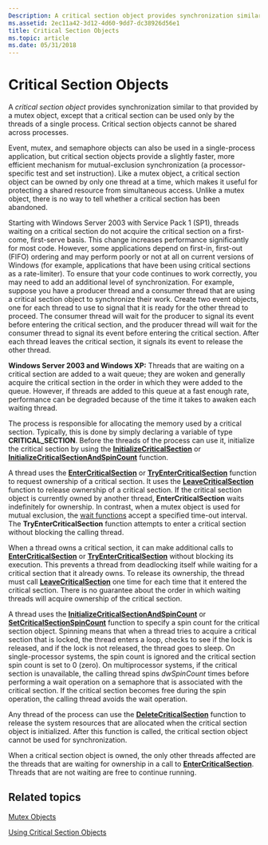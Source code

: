 ```yaml
---
Description: A critical section object provides synchronization similar to that provided by a mutex object, except that a critical section can be used only by the threads of a single process.
ms.assetid: 2ec11a42-3d12-4d60-9dd7-dc38926d56e1
title: Critical Section Objects
ms.topic: article
ms.date: 05/31/2018
---
```


# Critical Section Objects

A *critical section object* provides synchronization similar to that provided by a mutex object, except that a critical section can be used only by the threads of a single process. Critical section objects cannot be shared across processes.

Event, mutex, and semaphore objects can also be used in a single-process application, but critical section objects provide a slightly faster, more efficient mechanism for mutual-exclusion synchronization (a processor-specific test and set instruction). Like a mutex object, a critical section object can be owned by only one thread at a time, which makes it useful for protecting a shared resource from simultaneous access. Unlike a mutex object, there is no way to tell whether a critical section has been abandoned.

Starting with Windows Server 2003 with Service Pack 1 (SP1), threads waiting on a critical section do not acquire the critical section on a first-come, first-serve basis. This change increases performance significantly for most code. However, some applications depend on first-in, first-out (FIFO) ordering and may perform poorly or not at all on current versions of Windows (for example, applications that have been using critical sections as a rate-limiter). To ensure that your code continues to work correctly, you may need to add an additional level of synchronization. For example, suppose you have a producer thread and a consumer thread that are using a critical section object to synchronize their work. Create two event objects, one for each thread to use to signal that it is ready for the other thread to proceed. The consumer thread will wait for the producer to signal its event before entering the critical section, and the producer thread will wait for the consumer thread to signal its event before entering the critical section. After each thread leaves the critical section, it signals its event to release the other thread.

**Windows Server 2003 and Windows XP:** Threads that are waiting on a critical section are added to a wait queue; they are woken and generally acquire the critical section in the order in which they were added to the queue. However, if threads are added to this queue at a fast enough rate, performance can be degraded because of the time it takes to awaken each waiting thread.

The process is responsible for allocating the memory used by a critical section. Typically, this is done by simply declaring a variable of type **CRITICAL\_SECTION**. Before the threads of the process can use it, initialize the critical section by using the [**InitializeCriticalSection**](/windows/win32/api/synchapi/nf-synchapi-initializecriticalsection) or [**InitializeCriticalSectionAndSpinCount**](/windows/win32/api/synchapi/nf-synchapi-initializecriticalsectionandspincount) function.

A thread uses the [**EnterCriticalSection**](/windows/win32/api/synchapi/nf-synchapi-entercriticalsection) or [**TryEnterCriticalSection**](/windows/win32/api/synchapi/nf-synchapi-tryentercriticalsection) function to request ownership of a critical section. It uses the [**LeaveCriticalSection**](/windows/win32/api/synchapi/nf-synchapi-leavecriticalsection) function to release ownership of a critical section. If the critical section object is currently owned by another thread, **EnterCriticalSection** waits indefinitely for ownership. In contrast, when a mutex object is used for mutual exclusion, the [wait functions](wait-functions.md) accept a specified time-out interval. The **TryEnterCriticalSection** function attempts to enter a critical section without blocking the calling thread.

When a thread owns a critical section, it can make additional calls to [**EnterCriticalSection**](/windows/win32/api/synchapi/nf-synchapi-entercriticalsection) or [**TryEnterCriticalSection**](/windows/win32/api/synchapi/nf-synchapi-tryentercriticalsection) without blocking its execution. This prevents a thread from deadlocking itself while waiting for a critical section that it already owns. To release its ownership, the thread must call [**LeaveCriticalSection**](/windows/win32/api/synchapi/nf-synchapi-leavecriticalsection) one time for each time that it entered the critical section. There is no guarantee about the order in which waiting threads will acquire ownership of the critical section.

A thread uses the [**InitializeCriticalSectionAndSpinCount**](/windows/win32/api/synchapi/nf-synchapi-initializecriticalsectionandspincount) or [**SetCriticalSectionSpinCount**](/windows/win32/api/synchapi/nf-synchapi-setcriticalsectionspincount) function to specify a spin count for the critical section object. Spinning means that when a thread tries to acquire a critical section that is locked, the thread enters a loop, checks to see if the lock is released, and if the lock is not released, the thread goes to sleep. On single-processor systems, the spin count is ignored and the critical section spin count is set to 0 (zero). On multiprocessor systems, if the critical section is unavailable, the calling thread spins *dwSpinCount* times before performing a wait operation on a semaphore that is associated with the critical section. If the critical section becomes free during the spin operation, the calling thread avoids the wait operation.

Any thread of the process can use the [**DeleteCriticalSection**](/windows/win32/api/synchapi/nf-synchapi-deletecriticalsection) function to release the system resources that are allocated when the critical section object is initialized. After this function is called, the critical section object cannot be used for synchronization.

When a critical section object is owned, the only other threads affected are the threads that are waiting for ownership in a call to [**EnterCriticalSection**](/windows/win32/api/synchapi/nf-synchapi-entercriticalsection). Threads that are not waiting are free to continue running.

## Related topics

<dl> <dt>

[Mutex Objects](mutex-objects.md)
</dt> <dt>

[Using Critical Section Objects](using-critical-section-objects.md)
</dt> </dl>

 

 